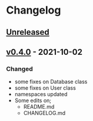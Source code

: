 # Changelog

## [Unreleased](https://github.com/PHPneeds/Libs/main...HEAD)

## [v0.4.0](https://github.com/PHPneeds/Libs/compare/main...v0.4.0) - 2021-10-02
### Changed
- some fixes on Database class
- some fixes on User class
- namespaces updated
- Some edits on;
  - README.md
  - CHANGELOG.md
